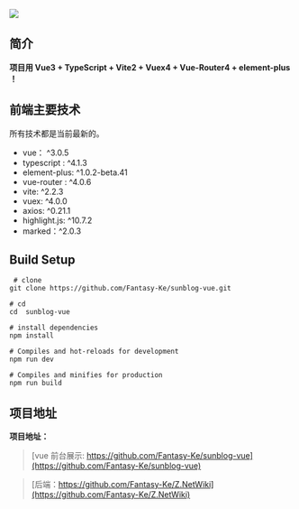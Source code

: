 ![](https://upload-images.jianshu.io/upload_images/12890819-527034962df50506.png?imageMogr2/auto-orient/strip%7CimageView2/2/w/1240)


## 简介

**项目用 Vue3 + TypeScript + Vite2 + Vuex4 + Vue-Router4 + element-plus ！**

<!-- ## 功能

### 已经完成功能

- [x] 登录  
- [x] 注册  
- [x] 文章列表
- [x] 文章归档
- [x] 标签  
- [x] 关于  
- [x] 点赞与评论
- [x] 留言
- [x] 历程
- [x] 文章详情（支持代码语法高亮）
- [x] 文章详情目录
- [x] 移动端适配
- [x] github 授权登录


[⬆️ 返回顶部](##简介) -->

## 前端主要技术 

所有技术都是当前最新的。

- vue： ^3.0.5
- typescript : ^4.1.3
- element-plus: ^1.0.2-beta.41
- vue-router : ^4.0.6
- vite: ^2.2.3
- vuex: ^4.0.0
- axios: ^0.21.1
- highlight.js: ^10.7.2
- marked：^2.0.3


## Build Setup 

``` 
 # clone
git clone https://github.com/Fantasy-Ke/sunblog-vue.git
```

```
# cd
cd  sunblog-vue
```

```
# install dependencies
npm install
```

```
# Compiles and hot-reloads for development
npm run dev
```

```
# Compiles and minifies for production
npm run build
```


## 项目地址

**项目地址：**

> [vue 前台展示: https://github.com/Fantasy-Ke/sunblog-vue](https://github.com/Fantasy-Ke/sunblog-vue)

> [后端：https://github.com/Fantasy-Ke/Z.NetWiki](https://github.com/Fantasy-Ke/Z.NetWiki)